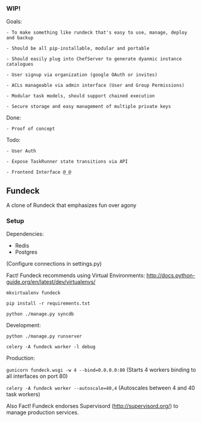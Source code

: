 ### WIP!

Goals:

	- To make something like rundeck that's easy to use, manage, deploy and backup

	- Should be all pip-installable, modular and portable

	- Should easily plug into ChefServer to generate dyanmic instance catalogues

	- User signup via organization (google OAuth or invites)

	- ACLs manageable via admin interface (User and Group Permissions)

	- Modular task models, should support chained execution

	- Secure storage and easy management of multiple private keys

Done:

	- Proof of concept

Todo:

	- User Auth

	- Expose TaskRunner state transitions via API

	- Frontend Interface @_@

## Fundeck

A clone of Rundeck that emphasizes fun over agony

### Setup

Dependencies:
- Redis
- Postgres

(Configure connections in settings.py)

Fact!  Fundeck recommends using Virtual Environments: http://docs.python-guide.org/en/latest/dev/virtualenvs/

`mkvirtualenv fundeck`

`pip install -r requirements.txt`

`python ./manage.py syncdb`


Development:

`python ./manage.py runserver`

`celery -A fundeck worker -l debug`

Production:

`gunicorn fundeck.wsgi -w 4 --bind=0.0.0.0:80` (Starts 4 workers binding to all interfaces on port 80)

`celery -A fundeck worker --autoscale=40,4`  (Autoscales between 4 and 40 task workers)

Also Fact!  Fundeck endorses Supervisord (http://supervisord.org/) to manage production services.
